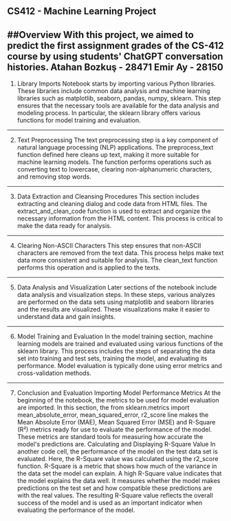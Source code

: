 CS412 - Machine Learning Project
--------------------------------
##Overview
With this project, we aimed to predict the first assignment grades of the CS-412 course by using students' ChatGPT conversation histories.
Atahan Bozkuş - 28471
Emir Ay - 28150
-------------------------------
1) Library Imports
Notebook starts by importing various Python libraries. These libraries include common data analysis and machine learning libraries such as matplotlib, seaborn, pandas, numpy, sklearn. This step ensures that the necessary tools are available for the data analysis and modeling process. In particular, the sklearn library offers various functions for model training and evaluation.
-------------------------------
2) Text Preprocessing
The text preprocessing step is a key component of natural language processing (NLP) applications. The preprocess_text function defined here cleans up text, making it more suitable for machine learning models. The function performs operations such as converting text to lowercase, clearing non-alphanumeric characters, and removing stop words.
-------------------------------
3) Data Extraction and Cleansing Procedures
This section includes extracting and cleaning dialog and code data from HTML files. The extract_and_clean_code function is used to extract and organize the necessary information from the HTML content. This process is critical to make the data ready for analysis.
-------------------------------
4) Clearing Non-ASCII Characters
This step ensures that non-ASCII characters are removed from the text data. This process helps make text data more consistent and suitable for analysis. The clean_text function performs this operation and is applied to the texts.
-------------------------------
5) Data Analysis and Visualization
Later sections of the notebook include data analysis and visualization steps. In these steps, various analyzes are performed on the data sets using matplotlib and seaborn libraries and the results are visualized. These visualizations make it easier to understand data and gain insights.
------------------------------
6) Model Training and Evaluation
In the model training section, machine learning models are trained and evaluated using various functions of the sklearn library. This process includes the steps of separating the data set into training and test sets, training the model, and evaluating its performance. Model evaluation is typically done using error metrics and cross-validation methods.
------------------------------
7) Conclusion and Evaluation
Importing Model Performance Metrics
At the beginning of the notebook, the metrics to be used for model evaluation are imported. In this section, the from sklearn.metrics import mean_absolute_error, mean_squared_error, r2_score line makes the Mean Absolute Error (MAE), Mean Squared Error (MSE) and R-Square (R²) metrics ready for use to evaluate the performance of the model. These metrics are standard tools for measuring how accurate the model's predictions are.
Calculating and Displaying R-Square Value
In another code cell, the performance of the model on the test data set is evaluated. Here, the R-Square value was calculated using the r2_score function. R-Square is a metric that shows how much of the variance in the data set the model can explain. A high R-Square value indicates that the model explains the data well. It measures whether the model makes predictions on the test set and how compatible these predictions are with the real values. The resulting R-Square value reflects the overall success of the model and is used as an important indicator when evaluating the performance of the model.
